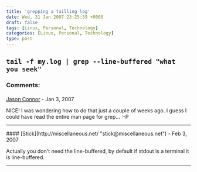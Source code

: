 ```yaml
---
title: 'grepping a tailling log'
date: Wed, 31 Jan 2007 23:25:39 +0000
draft: false
tags: [Linux, Personal, Technology]
categories: [Linux, Personal, Technology]
type: post
---
```


`tail -f my.log | grep --line-buffered "what you seek"`
---
### Comments:
####
[Jason Connor](http://glutt.com "jlc@glutt.com") - <time datetime="2007-01-31 20:33:32">Jan 3, 2007</time>

NICE! I was wondering how to do that just a couple of weeks ago. I guess I could have read the entire man page for grep... :-P
<hr />
####
[Stick](http://miscellaneous.net/ "stick@miscellaneous.net") - <time datetime="2007-02-07 18:28:42">Feb 3, 2007</time>

Actually you don't need the line-buffered, by default if stdout is a terminal it is line-buffered.
<hr />
